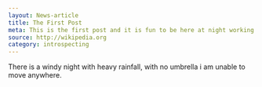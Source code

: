 ```yaml
---
layout: News-article
title: The First Post
meta: This is the first post and it is fun to be here at night working at off hours.
source: http://wikipedia.org
category: introspecting
---
```

There is a windy night with heavy rainfall, with no umbrella i am unable to move anywhere.